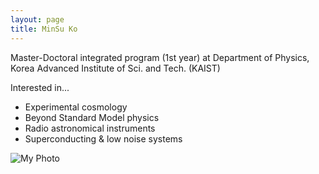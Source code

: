 ```yaml
---
layout: page
title: MinSu Ko
---
```


<!-- 두 칸 레이아웃 컨테이너 -->
<div class="about-container">

  <!-- 1) 왼쪽 칸: markdown="1" 추가 -->
  <div class="about-text" markdown="1">

  Master-Doctoral integrated program (1st year) at
  Department of Physics, Korea Advanced Institute of Sci. and Tech. (KAIST)
 
  Interested in...
  - Experimental cosmology
  - Beyond Standard Model physics
  - Radio astronomical instruments
  - Superconducting & low noise systems

  </div>

  <!-- 2) 오른쪽 칸: 이미지 -->
  <div class="about-image">
    <img 
      src="{{ '/assets/gallery/mypic.jpg' | relative_url }}" 
      alt="My Photo" 
    />
  </div>

</div>
